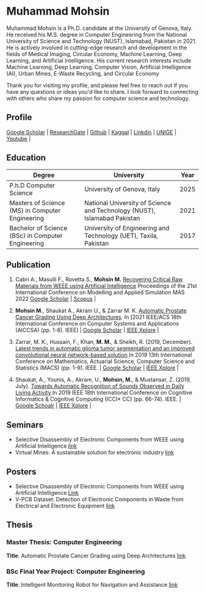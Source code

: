 # Muhammad Mohsin 

Muhammad Mohsin is a Ph.D. candidate at the University of Genova, Italy. He received his M.S. degree in Computer Engineering from the National University of Science and Technology (NUST), Islamabad, Pakistan in 2021. He is actively involved in cutting-edge research and development in the fields of Medical Imaging, Circular Economy, Machine Learning, Deep Learning, and Artificial Intelligence. His current research interests include Machine Learning, Deep Learning, Computer Vision, Artificial Intelligence (AI), Urban Mines, E-Waste Recycling, and Circular Economy

Thank you for visiting my profile, and please feel free to reach out if you have any questions or ideas you'd like to share. I look forward to connecting with others who share my passion for computer science and technology. 

## Profile

[Google Scholar](https://scholar.google.com/citations?hl=en&user=Ht3LV2kAAAAJ) | [ResearchGate](https://www.researchgate.net/profile/Muhammad-Mohsin-51) | [Github](https://github.com/engineermohsin) | [Kaggal](https://www.kaggle.com/mmohsin123) | [Linkdin](https://www.linkedin.com/in/engineermohsiin/) | [UNIGE](https://rubrica.unige.it/personale/UEBPUl1r) | [Youtube](https://www.youtube.com/@emuhammadmohsin/featured) |

## Education

Degree | University | Year
---------|----------|---------
 P.h.D Computer Science | University of Genova, Italy | 2025
 Masters of Science (MS) in Computer Engineering  | National University of Science and Technology (NUST), Islamabad Pakistan | 2021
 Bachelor of Science (BSc) in Computer Engineering | University of Engineering and Technology (UET), Taxila, Pakistan  | 2017

## Publication

1. Cabri A., Masulli F., Rovetta S., **Mohsin M.** [Recovering Critical Raw Materials from WEEE using Artificial Intelligence](https://www.cal-tek.eu/proceedings/i3m/2022/mas/023/) Proceedings of the 21st International Conference on Modelling and 
Applied Simulation MAS 2022  [Google Scholar]() | [Scopus](https://www.scopus.com/record/display.uri?eid=2-s2.0-85143196267&origin=resultslist&sort=plf-f&src=s&sid=fca38f588a9cddf552dc92d125d14ca0&sot=b&sdt=b&s=TITLE-ABS-KEY%28Recovering+Critical+Raw+Materials+from+WEEE+using+Artificial+Intelligence%29&sl=88&sessionSearchId=fca38f588a9cddf552dc92d125d14ca0) |

1. **Mohsin M.**, Shaukat A., Akram U., & Zarrar M. K. [Automatic Prostate Cancer Grading Using Deep Architectures](https://www.researchgate.net/publication/358115824_Automatic_Prostate_Cancer_Grading_Using_Deep_Architectures). In [2021 IEEE/ACS 18th International Conference on Computer Systems and Applications (AICCSA) (pp. 1-8). IEEE] | [Google Scholar](https://scholar.google.com/citations?view_op=view_citation&hl=en&user=Ht3LV2kAAAAJ&citation_for_view=Ht3LV2kAAAAJ:d1gkVwhDpl0C) | [IEEE Xplore](https://doi.org/10.1109/AICCSA53542.2021.9686869) |
2. Zarrar, M. K., Hussain, F., Khan, **M. M.**, & Sheikh, R. (2019, December).[ Latest trends in automatic glioma tumor segmentation and an improved convolutional neural network-based solution](https://www.researchgate.net/publication/339754465_Latest_Trends_in_Automatic_Glioma_Tumor_Segmentation_and_an_Improved_Convolutional_Neural_Network_based_Solution)  In 2019 
13th International Conference on Mathematics, Actuarial Science, Computer Science and Statistics 
(MACS) (pp. 1-9). IEEE. | [Google Scholar](https://scholar.google.com/citations?view_op=view_citation&hl=en&user=Ht3LV2kAAAAJ&citation_for_view=Ht3LV2kAAAAJ:u5HHmVD_uO8C) | [IEEE Xplore](https://doi.org/10.1109/MACS48846.2019.9024815) |
1. Shaukat, A., Younis, A., Akram, U., **Mohsin, M.**, & Mustansar, Z. (2019, July).  [Towards Automatic Recognition of Sounds Observed in Daily Living Activity](https://www.researchgate.net/publication/343143923_Towards_Automatic_Recognition_of_Sounds_Observed_in_Daily_Living_Activity) In 2019 IEEE 18th International 
Conference on Cognitive Informatics & Cognitive Computing (ICCI* CC) (pp. 66-74). IEEE.  | [Google Schoalr](https://scholar.google.com/citations?view_op=view_citation&hl=en&user=Ht3LV2kAAAAJ&citation_for_view=Ht3LV2kAAAAJ:u-x6o8ySG0sC) | [IEEE Xplore](https://doi.org/10.1109/MACS48846.2019.9024815) |

## Seminars

* Selective Disassembly of Electronic Components from WEEE using Artificial Intelligence [link](https://docs-dibris.github.io/seminars/)
* Virtual Mines: A sustainable solution for
electronic industry [link]()

## Posters

* Selective Disassembly of Electronic Components from WEEE using Artificial Intelligence [Link](http://dx.doi.org/10.13140/RG.2.2.27349.19687)  
* V-PCB Dataset: Detection of Electronic
Components in Waste from Electrical and
Electronic Equipment [link](http://dx.doi.org/10.13140/RG.2.2.20216.01284)

## Thesis

### Master Thesis: Computer Engineering

**Title**: Automatic Prostate Cancer Grading using Deep Architectures [link](http://dx.doi.org/10.13140/RG.2.2.23256.88327)

### BSc Final Year Project: Computer Engineering

**Title**: Intelligent Monitoring Robot for Navigation and Assistance [link](http://dx.doi.org/10.13140/RG.2.2.24095.74401)




   
